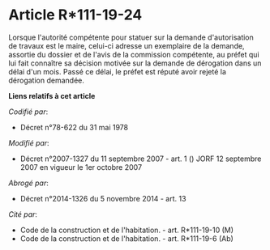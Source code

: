 # Article R*111-19-24

Lorsque l'autorité compétente pour statuer sur la demande d'autorisation de travaux est le maire, celui-ci adresse un
exemplaire de la demande, assortie du dossier et de l'avis de la commission compétente, au préfet qui lui fait connaître sa
décision motivée sur la demande de dérogation dans un délai d'un mois. Passé ce délai, le préfet est réputé avoir rejeté la
dérogation demandée.

**Liens relatifs à cet article**

_Codifié par_:

  - Décret n°78-622 du 31 mai 1978

_Modifié par_:

  - Décret n°2007-1327 du 11 septembre 2007 - art. 1 () JORF 12 septembre 2007 en vigueur le 1er octobre 2007

_Abrogé par_:

  - Décret n°2014-1326 du 5 novembre 2014 - art. 13

_Cité par_:

  - Code de la construction et de l'habitation. - art. R*111-19-10 (M)
  - Code de la construction et de l'habitation. - art. R*111-19-6 (Ab)
